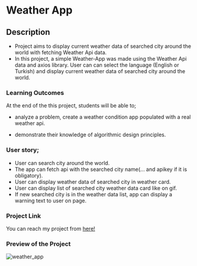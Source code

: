 # Weather App
## Description
- Project aims to display current weather data of searched city around the world with fetching Weather Api data.
- In this project, a simple Weather-App was made using the Weather Api data and axios library. User can can select the language (English or Turkish) and display current weather data of searched city around the world.

### Learning Outcomes

At the end of the this project, students will be able to;

- analyze a problem, create a weather condition app populated with a real weather api.

- demonstrate their knowledge of algorithmic design principles.

### User story;

- User can search city around the world.
- The app can fetch api with the searched city name(... and apikey if it is obligatory).
- User can display weather data of searched city in weather card.
- User can display list of searched city weather data card like on gif.
- If new searched city is in the weather data list, app can display a warning text to user on page.
### Project Link

You can reach my project from [here!](https://colorful-weather.netlify.app/)

### Preview of the Project

![weather_app](https://user-images.githubusercontent.com/98649983/174458042-c6e0073a-683d-42be-8d02-e34576e30332.jpg)


